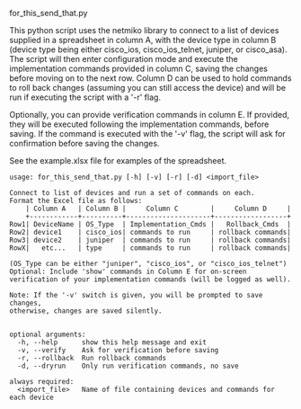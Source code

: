 for_this_send_that.py

This python script uses the netmiko library to connect to a list of devices
supplied in a spreadsheet in column A, with the device type in column B
(device type being either cisco_ios, cisco_ios_telnet, juniper, or cisco_asa).
The script will then enter configuration mode and execute the implementation
commands provided in column C, saving the changes before moving on to the next
row. Column D can be used to hold commands to roll back changes (assuming you
can still access the device) and will be run if executing the script with a
'-r' flag.

Optionally, you can provide verification commands in column E. If provided, they
will be executed following the implementation commands, before saving. If the
command is executed with the '-v' flag, the script will ask for confirmation
before saving the changes.

See the example.xlsx file for examples of the spreadsheet.

    usage: for_this_send_that.py [-h] [-v] [-r] [-d] <import_file>

    Connect to list of devices and run a set of commands on each.
    Format the Excel file as follows:
        | Column A   | Column B |     Column C        |     Column D     |
        +------------+----------+---------------------+------------------+
    Row1| DeviceName | OS_Type  | Implementation_Cmds |   Rollback_Cmds  |
    Row2| device1    | cisco_ios| commands to run     | rollback commands|
    Row3| device2    | juniper  | commands to run     | rollback commands|
    RowX|   etc...   | type     | commands to run     | rollback commands|

    (OS_Type can be either "juniper", "cisco_ios", or "cisco_ios_telnet")
    Optional: Include 'show' commands in Column E for on-screen
    verification of your implementation commands (will be logged as well).

    Note: If the '-v' switch is given, you will be prompted to save changes,
    otherwise, changes are saved silently.


    optional arguments:
      -h, --help      show this help message and exit
      -v, --verify    Ask for verification before saving
      -r, --rollback  Run rollback commands
      -d, --dryrun    Only run verification commands, no save

    always required:
      <import_file>   Name of file containing devices and commands for each device
